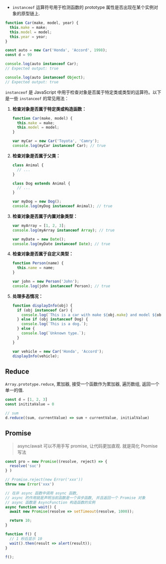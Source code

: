 * `instanceof` 运算符号用于检测函数的 prototype 属性是否出现在某个实例对象的原型链上.

```js
function Car(make, model, year) {
  this.make = make;
  this.model = model;
  this.year = year;
}

const auto = new Car('Honda', 'Accord', 1998);
const d = 99

console.log(auto instanceof Car);
// Expected output: true

console.log(auto instanceof Object);
// Expected output: true
```

`instanceof` 是 JavaScript 中用于检查对象是否属于特定类或类型的运算符。以下是一些 `instanceof` 的常见用法：

1. **检查对象是否属于特定类或构造函数：**
   ```javascript
   function Car(make, model) {
     this.make = make;
     this.model = model;
   }

   var myCar = new Car('Toyota', 'Camry');
   console.log(myCar instanceof Car); // true
   ```

2. **检查对象是否属于父类：**
   ```javascript
   class Animal {
     // ...
   }

   class Dog extends Animal {
     // ...
   }

   var myDog = new Dog();
   console.log(myDog instanceof Animal); // true
   ```

3. **检查对象是否属于内置对象类型：**
   ```javascript
   var myArray = [1, 2, 3];
   console.log(myArray instanceof Array); // true

   var myDate = new Date();
   console.log(myDate instanceof Date); // true
   ```

4. **检查对象是否属于自定义类型：**
   ```javascript
   function Person(name) {
     this.name = name;
   }

   var john = new Person('John');
   console.log(john instanceof Person); // true
   ```

5. **处理多态情况：**
   ```javascript
   function displayInfo(obj) {
     if (obj instanceof Car) {
       console.log(`This is a car with make ${obj.make} and model ${obj.model}.`);
     } else if (obj instanceof Dog) {
       console.log(`This is a dog.`);
     } else {
       console.log(`Unknown type.`);
     }
   }

   var vehicle = new Car('Honda', 'Accord');
   displayInfo(vehicle);
   ```

## Reduce

`Array.prototype.reduce`,  累加器, 接受一个函数作为累加器, 遍历数组, 返回一个单一的值.

```js
const d = [1, 2, 3]
const inititaValue = 0

// sum
d.reduce((sum, currentValue) => sum + currentValue, initialValue)
```

## Promise

> async/await 可以不用手写 promise, 让代码更加直观. 就是简化 Promise 写法


```js
const pro = new Promise((resolve, reject) => {
  resolve('suc')
} )

// Promise.reject(new Error('xxx'))
throw new Error('xxx')

// 在非 async 函数中调用 async 函数,
// async 的作用就是声明当前函数是一个异步函数, 并且返回一个 Promise 对象
// async 函数是 AsyncFunction 构造函数的实例
async function wait() {
  await new Promise(resolve => setTimeout(resolve, 1000));

  return 10;
}

function f() {
  // 1 秒后显示 10
  wait().then(result => alert(result));
}

f();
```